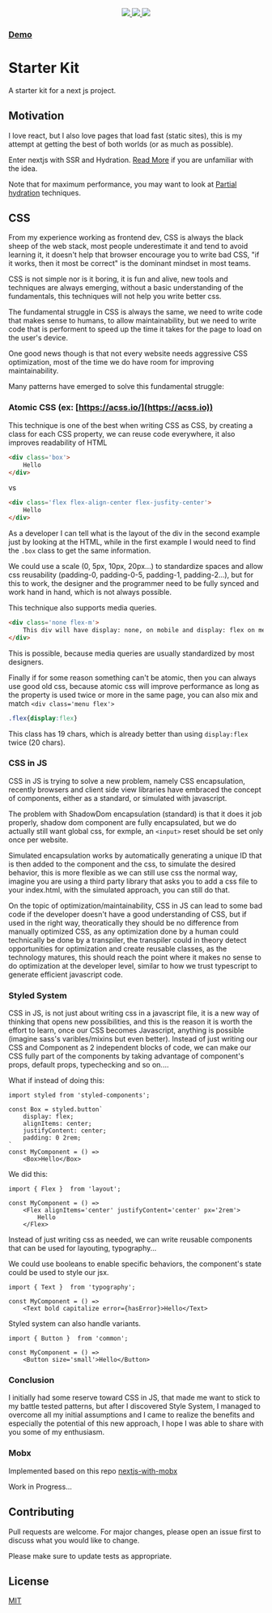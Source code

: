 <p align="center">
  <!-- https://shields.io/ -->
  <a href="https://circleci.com/gh/ShadOoW/web-starter-kit/tree/master" alt="CircleCI">
    <img src="https://img.shields.io/circleci/build/github/ShadOoW/web-starter-kit/master?style=for-the-badge&logo=circleci" />
  </a>
  <!-- http://heroku-shields.herokuapp.com/ -->
  <a href="https://web-starter-kit-nextjs.herokuapp.com/" alt="Heroku">
    <img src="https://img.shields.io/badge/heroku-up-brightgreen.svg?style=for-the-badge&logo=heroku" />
  </a>

  <img src="https://img.shields.io/github/package-json/dependency-version/ShadOoW/web-starter-kit/next?style=for-the-badge" />
</p>

<h3><a href="https://web-starter-kit-nextjs.herokuapp.com/" alt="Heroku">Demo</a></h3>

# Starter Kit

A starter kit for a next js project.

## Motivation

I love react, but I also love pages that load fast (static sites), this is my attempt at getting the best of both worlds (or as much as possible).

Enter nextjs with SSR and Hydration.
[Read More](https://medium.com/better-programming/next-js-react-server-side-rendering-done-right-f9700078a3b6) if you are unfamiliar with the idea.

Note that for maximum performance, you may want to look at [Partial hydration](https://medium.com/@luke_schmuke/how-we-achieved-the-best-web-performance-with-partial-hydration-20fab9c808d5) techniques.

## CSS

From my experience working as frontend dev, CSS is always the black sheep of the web stack, most people underestimate it and tend to avoid learning it, it doesn't help that browser encourage you to write bad CSS, "if it works, then it most be correct" is the dominant mindset in most teams.

CSS is not simple nor is it boring, it is fun and alive, new tools and techniques are always emerging, without a basic understanding of the fundamentals, this techniques will not help you write better css.

The fundamental struggle in CSS is always the same, we need to write code that makes sense to humans, to allow maintainability, but we need to write code that is performent to speed up the time it takes for the page to load on the user's device.

One good news though is that not every website needs aggressive CSS optimization, most of the time we do have room for improving maintainability.

Many patterns have emerged to solve this fundamental struggle:

### Atomic CSS (ex: [https://acss.io/](https://acss.io))
This technique is one of the best when writing CSS as CSS, by creating a class for each CSS property, we can reuse code everywhere, it also improves readability of HTML

```HTML
<div class='box'>
    Hello
</div>
```

vs

```HTML
<div class='flex flex-align-center flex-jusfity-center'>
    Hello
</div>
```

As a developer I can tell what is the layout of the div in the second example just by looking at the HTML, while in the first example I would need to find the `.box` class to get the same information.

We could use a scale (0, 5px, 10px, 20px...) to standardize spaces and allow css reusability (padding-0, padding-0-5, padding-1, padding-2...), but for this to work, the designer and the programmer need to be fully synced and work hand in hand, which is not always possible.

This technique also supports media queries.

```HTML
<div class='none flex-m'>
    This div will have display: none, on mobile and display: flex on medium and above
</div>
```

This is possible, because media queries are usually standardized by most designers.

Finally if for some reason something can't be atomic, then you can always use good old css, because atomic css will improve performance as long as the property is used twice or more in the same page, you can also mix and match `<div class='menu flex'>`

```CSS
.flex{display:flex}
```

This class has 19 chars, which is already better than using `display:flex` twice (20 chars).

### CSS in JS

CSS in JS is trying to solve a new problem, namely CSS encapsulation, recently browsers and client side view libraries have embraced the concept of components, either as a standard, or simulated with javascript.

The problem with ShadowDom encapsulation (standard) is that it does it job properly, shadow dom component are fully encapsulated, but we do actually still want global css, for exmple, an `<input>` reset should be set only once per website.

Simulated encapsulation works by automatically generating a unique ID that is then added to the component and the css, to simulate the desired behavior, this is more flexible as we can still use css the normal way, imagine you are using a third party library that asks you to add a css file to your index.html, with the simulated approach, you can still do that.

On the topic of optimization/maintainability, CSS in JS can lead to some bad code if the developer doesn't have a good understanding of CSS, but if used in the right way, theoratically they should be no difference from manually optimized CSS, as any optimization done by a human could technically be done by a transpiler, the transpiler could in theory detect opportunities for optimization and create reusable classes, as the technology matures, this should reach the point where it makes no sense to do optimization at the developer level, similar to how we trust typescript to generate efficient javascript code.

### Styled System

CSS in JS, is not just about writing css in a javascript file, it is a new way of thinking that opens new possibilities, and this is the reason it is worth the effort to learn, once our CSS becomes Javascript, anything is possible (imagine sass's varibles/mixins but even better). Instead of just writing our CSS and Component as 2 independent blocks of code, we can make our CSS fully part of the components by taking advantage of component's props, default props, typechecking and so on....

What if instead of doing this:
```JSX
import styled from 'styled-components';

const Box = styled.button`
    display: flex;
    alignItems: center;
    justifyContent: center;
    padding: 0 2rem;
`
const MyComponent = () =>
    <Box>Hello</Box>
```

We did this:
```JSX
import { Flex }  from 'layout';

const MyComponent = () =>
    <Flex alignItems='center' justifyContent='center' px='2rem'>
        Hello
    </Flex>
```

Instead of just writing css as needed, we can write reusable components that can be used for layouting, typography...

We could use booleans to enable specific behaviors, the component's state could be used to style our jsx.

```JSX
import { Text }  from 'typography';

const MyComponent = () =>
    <Text bold capitalize error={hasError}>Hello</Text>
```

Styled system can also handle variants.
```JSX
import { Button }  from 'common';

const MyComponent = () =>
    <Button size='small'>Hello</Button>
```

### Conclusion

I initially had some reserve toward CSS in JS, that made me want to stick to my battle tested patterns, but after I discovered Style System, I managed to overcome all my initial assumptions and I came to realize the benefits and especially the potential of this new approach, I hope I was able to share with you some of my enthusiasm.


### Mobx

Implemented based on this repo <a href="https://github.com/borekb/nextjs-with-mobx">nextjs-with-mobx</a>

Work in Progress...

## Contributing
Pull requests are welcome. For major changes, please open an issue first to discuss what you would like to change.

Please make sure to update tests as appropriate.

## License
[MIT](https://choosealicense.com/licenses/mit/)
